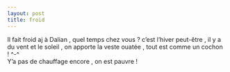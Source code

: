 ```yaml
---
layout: post
title: froid
---
```


<p>Il fait froid aj à Dalian , quel temps chez vous ? c’est l’hiver peut-être , il y a du vent et le soleil , on apporte la veste ouatée , tout est comme un cochon ! ^-^<br />Y’a pas de chauffage encore , on est pauvre !</p>

